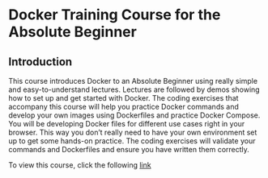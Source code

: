# Docker Training Course for the Absolute Beginner

## Introduction

This course introduces Docker to an Absolute Beginner using really simple and easy-to-understand lectures. Lectures are followed by demos showing how to set up and get started with Docker. The coding exercises that accompany this course will help you practice Docker commands and develop your own images using Dockerfiles and practice Docker Compose. You will be developing Docker files for different use cases right in your browser. This way you don’t really need to have your own environment set up to get some hands-on practice. The coding exercises will validate your commands and Dockerfiles and ensure you have written them correctly.

To view this course, click the following [link](https://kodekloud.com/courses/docker-for-the-absolute-beginner/)
